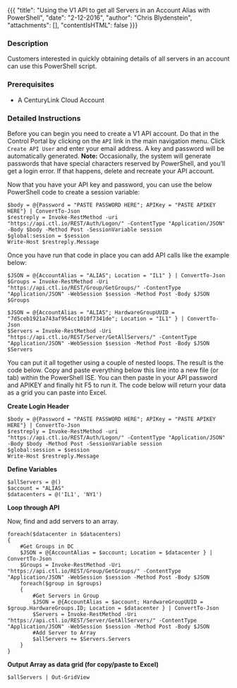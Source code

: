 {{{
  "title": "Using the V1 API to get all Servers in an Account Alias with PowerShell",
  "date": "2-12-2016",
  "author": "Chris Blydenstein",
  "attachments": [],
  "contentIsHTML": false
}}}

### Description

Customers interested in quickly obtaining details of all servers in an account can use this PowerShell script.

### Prerequisites

* A CenturyLink Cloud Account

### Detailed Instructions

Before you can begin you need to create a V1 API account. Do that in the Control Portal by clicking on the `API` link in the main navigation menu. Click `Create API User` and enter your email address. A key and password will be automatically generated. **Note:** Occasionally, the system will generate passwords that have special characters reserved by PowerShell, and you’ll get a login error. If that happens, delete and recreate your API account.

Now that you have your API key and password, you can use the below PowerShell code to create a session variable:

```
$body = @{Password = "PASTE PASSWORD HERE"; APIKey = "PASTE APIKEY HERE"} | ConvertTo-Json
$restreply = Invoke-RestMethod -uri "https://api.ctl.io/REST/Auth/Logon/" -ContentType "Application/JSON" -Body $body -Method Post -SessionVariable session
$global:session = $session
Write-Host $restreply.Message
```
Once you have run that code in place you can add API calls like the example below:

```
$JSON = @{AccountAlias = "ALIAS"; Location = "IL1" } | ConvertTo-Json
$Groups = Invoke-RestMethod -Uri "https://api.ctl.io/REST/Group/GetGroups/" -ContentType "Application/JSON" -WebSession $session -Method Post -Body $JSON
$Groups

$JSON = @{AccountAlias = "ALIAS"; HardwareGroupUUID = "7d5ceb1921a743af954cc1010f7341de"; Location = "IL1" } | ConvertTo-Json
$Servers = Invoke-RestMethod -Uri "https://api.ctl.io/REST/Server/GetAllServers/" -ContentType "Application/JSON" -WebSession $session -Method Post -Body $JSON
$Servers
```

You can put it all together using a couple of nested loops. The result is the code below. Copy and paste everything below this line into a new file (or tab) within the PowerShell ISE. You can then paste in your API password and APIKEY and finally hit F5 to run it. The code below will return your data as a grid you can paste into Excel.

**Create Login Header**

```
$body = @{Password = "PASTE PASSWORD HERE"; APIKey = "PASTE APIKEY HERE"} | ConvertTo-Json
$restreply = Invoke-RestMethod -uri "https://api.ctl.io/REST/Auth/Logon/" -ContentType "Application/JSON" -Body $body -Method Post -SessionVariable session
$global:session = $session
Write-Host $restreply.Message
```

**Define Variables**
```
$allServers = @()
$account = "ALIAS"
$datacenters = @('IL1', 'NY1')
```

**Loop through API**

Now, find and add servers to an array.

```
foreach($datacenter in $datacenters)
{
	#Get Groups in DC
	$JSON = @{AccountAlias = $account; Location = $datacenter } | ConvertTo-Json
	$Groups = Invoke-RestMethod -Uri "https://api.ctl.io/REST/Group/GetGroups/" -ContentType "Application/JSON" -WebSession $session -Method Post -Body $JSON
	foreach($group in $groups)
	{
		#Get Servers in Group
		$JSON = @{AccountAlias = $account; HardwareGroupUUID = $group.HardwareGroups.ID; Location = $datacenter } | ConvertTo-Json
		$Servers = Invoke-RestMethod -Uri "https://api.ctl.io/REST/Server/GetAllServers/" -ContentType "Application/JSON" -WebSession $session -Method Post -Body $JSON
		#Add Server to Array
		$allServers += $Servers.Servers
	}
}
```

**Output Array as data grid (for copy/paste to Excel)**

```
$allServers | Out-GridView
```       

